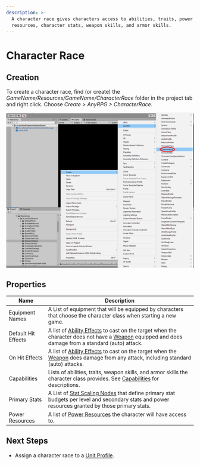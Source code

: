```yaml
---
description: >-
  A character race gives characters access to abilities, traits, power
  resources, character stats, weapon skills, and armor skills.
---
```


# Character Race

## Creation

To create a character race, find (or create) the _GameName/Resources/GameName/CharacterRace_ folder in the project tab and right click.  Choose _Create > AnyRPG > CharacterRace_.

![](<../.gitbook/assets/image (109).png>)

## Properties

| Name                | Description                                                                                                                                                                                   |
| ------------------- | --------------------------------------------------------------------------------------------------------------------------------------------------------------------------------------------- |
| Equipment Names     | A List of equipment that will be equipped by characters that choose the character class when starting a new game.                                                                             |
| Default Hit Effects | A list of [Ability Effects](ability-effects/) to cast on the target when the character does not have a [Weapon](items/weapon.md) equipped and does damage from a standard (auto) attack.      |
| On Hit Effects      | A list of [Ability Effects](ability-effects/) to cast on the target when the [Weapon](items/weapon.md) does damage from any attack, including standard (auto) attacks.                        |
| Capabilities        | Lists of abilities, traits, weapon skills, and armor skills the character class provides.  See [Capabilities](../shared-properties/capabilities.md) for descriptions.                         |
| Primary Stats       | A List of [Stat Scaling Nodes](../shared-properties/stat-scaling-nodes.md) that define primary stat budgets per level and secondary stats and power resources granted by those primary stats. |
| Power Resources     | A list of [Power Resources](power-resource.md) the character will have access to.                                                                                                             |

## Next Steps

* Assign a character race to a [Unit Profile](unit-profile.md).
